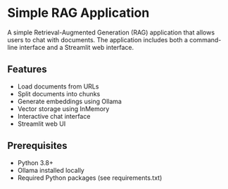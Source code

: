 # Simple RAG Application

A simple Retrieval-Augmented Generation (RAG) application that allows users to chat with documents. The application includes both a command-line interface and a Streamlit web interface.

## Features

- Load documents from URLs
- Split documents into chunks
- Generate embeddings using Ollama
- Vector storage using InMemory
- Interactive chat interface
- Streamlit web UI

## Prerequisites

- Python 3.8+
- Ollama installed locally
- Required Python packages (see requirements.txt)